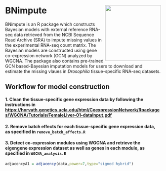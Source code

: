 BNimpute
<img src="../assets/logo_2.png" height="180" align="right" />
=============
BNimpute is an R package which constructs Bayesian models with external reference RNA-seq data retrieved from the NCBI Sequence Read Archive (SRA) to impute missing values in the experimental RNA-seq count matrix. The Bayesian models are constructed using gene co-expression network (GCN) analyzed by WGCNA. The package also contains pre-trained GCN based-Bayesian imputation models for users to download and estimate the missing vlaues in <i>Drosophila</i> tissue-specific RNA-seq datasets. 


## Workflow for model construction

#### 1. Clean the tissue-specific gene expression data by following the instructions in https://horvath.genetics.ucla.edu/html/CoexpressionNetwork/Rpackages/WGCNA/Tutorials/FemaleLiver-01-dataInput.pdf

#### 2. Remove batch effects for each tissue-specific gene expression data, as specified in `remove_batch_effects.R`

#### 3. Detect co-expression modules using WGCNA and retrieve the eigengene expression dataset as well as genes in each module, as specified in `WGCNA_analysis.R`


```r
adjacencyA1 = adjacency(data,power=7,type="signed hybrid")
```
